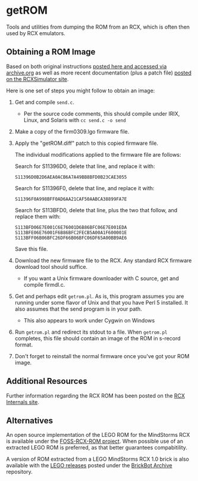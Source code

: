 # getROM
Tools and utilities from dumping the ROM from an RCX, which is often then used by RCX emulators.

## Obtaining a ROM Image
Based on both original instructions [posted here and accessed via archive.org](https://web.archive.org/web/20190814213047/http://www.crynwr.com/lego-robotics/rom-image.html)
as well as more recent documentation (plus a patch file) [posted on the RCXSimulator site](https://www4.cs.fau.de/~felser/RCXSimulator/#ROMimg).

Here is one set of steps you might follow to obtain an image:

1. Get and compile `send.c`.
   * Per the source code comments, this should compile under IRIX, Linux, and Solaris with `cc send.c -o send`

2. Make a copy of the firm0309.lgo firmware file.

3. Apply the "getROM.diff" patch to this copied firmware file.

   The individual modifications applied to the firmware file are follows:
   
   Search for S11396D0, delete that line, and replace it with:
   ```
   S11396D0B2D6AEA0ACB6A7A49BB8BFD0B23CAE3055
   ```
   Search for S11396F0, delete that line, and replace it with:
   ```
   S11396F0A998BFF0AD6AA21CAF50AABCA38899FA7E
   ```
   Search for S113BFD0, delete that line, plus the two that follow, and replace them with:
   ```
   S113BFD06E7E001C6E76001D6B86BFC06E7E001EDA
   S113BFE06E76001F6B86BFC2FECB5A00A1F600001E
   S113BFF06B06BFC26DF66B06BFC06DF65A00BB9AE6
   ```
   Save this file.

4. Download the new firmware file to the RCX.  Any standard RCX firmware download tool should suffice.
   * If you want a Unix firmware downloader with C source, get and compile firmdl.c.

5. Get and perhaps edit `getrom.pl`. As is, this program assumes you are running under some flavor of Unix and that you have Perl 5 installed. It also assumes that the send program is in your path.
   * This also appears to work under Cygwin on Windows

6. Run `getrom.pl` and redirect its stdout to a file. When `getrom.pl` completes, this file should contain an image of the ROM in s-record format.

7. Don't forget to reinstall the normal firmware once you've got your ROM image.


## Additional Resources
Further information regarding the RCX ROM has been posted on the [RCX Internals site](http://www.mralligator.com/rcx/#Rom).

## Alternatives
An open source implementation of the LEGO ROM for the MindStorms RCX is available under the [FOSS-RCX-ROM project](https://github.com/BrickBot/FOSS-RCX-ROM).
When possible use of an extracted LEGO ROM is preferred, as that better guarantees compabitility.

A version of ROM extracted from a LEGO MindStorms RCX 1.0 brick is also available with the
[LEGO releases](https://github.com/BrickBot/Archive/releases/tag/LEGO) posted under the
[BrickBot Archive](https://github.com/BrickBot/Archive) repository.
